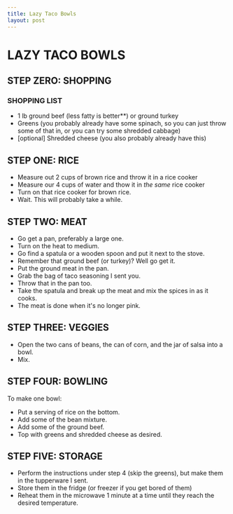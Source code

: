 ```yaml
---
title: Lazy Taco Bowls
layout: post
---
```


# LAZY TACO BOWLS

## STEP ZERO: SHOPPING

### SHOPPING LIST

* 1 lb ground beef (less fatty is better**) or ground turkey
* Greens (you probably already have some spinach, so you can just throw some of that in, or you can try some shredded cabbage)
* [optional] Shredded cheese (you also probably already have this)

## STEP ONE: RICE

* Measure out 2 cups of brown rice and throw it in a rice cooker
* Measure our 4 cups of water and thow it in *the same* rice cooker
* Turn on that rice cooker for brown rice.
* Wait.  This will probably take a while.

## STEP TWO: MEAT

* Go get a pan, preferably a large one.
* Turn on the heat to medium.
* Go find a spatula or a wooden spoon and put it next to the stove.
* Remember that ground beef (or turkey)?  Well go get it.
* Put the ground meat in the pan.
* Grab the bag of taco seasoning I sent you.
* Throw that in the pan too.
* Take the spatula and break up the meat and mix the spices in as it cooks.
* The meat is done when it's no longer pink.

## STEP THREE: VEGGIES

* Open the two cans of beans, the can of corn, and the jar of salsa into a bowl.
* Mix.

## STEP FOUR: BOWLING

To make one bowl:

* Put a serving of rice on the bottom.
* Add some of the bean mixture.
* Add some of the ground beef.
* Top with greens and shredded cheese as desired.

## STEP FIVE: STORAGE

* Perform the instructions under step 4 (skip the greens), but make them in the tupperware I sent.
* Store them in the fridge (or freezer if you get bored of them)
* Reheat them in the microwave 1 minute at a time until they reach the desired temperature.
